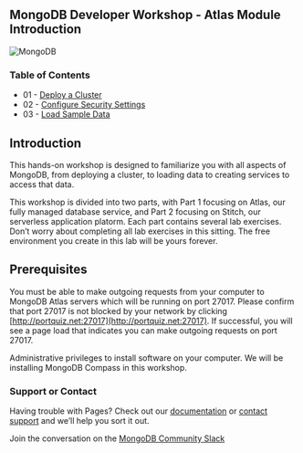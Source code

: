 ## MongoDB Developer Workshop - Atlas Module Introduction

![MongoDB](https://github.com/mongodb-developer/workshop/blob/atlas/images/00-mongodb-logo.jpg "MongoDB")

### Table of Contents

* 01 - [Deploy a Cluster](https://github.com/mongodb-developer/workshop/tree/atlas/Atlas/01-Deploy-Cluster)
* 02 - [Configure Security Settings](https://github.com/mongodb-developer/workshop/tree/atlas/Atlas/02-Configure-Security)
* 03 - [Load Sample Data](https://github.com/mongodb-developer/workshop/tree/atlas/Atlas/03-Load-Sample-Data)

## Introduction

This hands-on workshop is designed to familiarize you with all aspects of MongoDB, from deploying a cluster, to loading data to creating services to access that data. 

This workshop is divided into two parts, with Part 1 focusing on Atlas, our fully managed database service, and Part 2 focusing on Stitch, our serverless application platorm. Each part contains several lab exercises. Don’t worry about completing all lab exercises in this sitting. The free environment you create in this lab will be yours forever. 

## Prerequisites

You must be able to make outgoing requests from your computer to MongoDB Atlas servers which will be running on port 27017. Please confirm that port 27017 is not blocked by your network by clicking [http://portquiz.net:27017](http://portquiz.net:27017). If successful, you will see a page load that indicates you can make outgoing requests on port 27017.

Administrative privileges to install software on your computer. We will be installing MongoDB Compass in this workshop.

### Support or Contact

Having trouble with Pages? Check out our [documentation](https://docs.mongodb.com/) or [contact support](https://mongodb.com/support) and we’ll help you sort it out.

Join the conversation on the [MongoDB Community Slack](https://launchpass.com/mongo-db)



